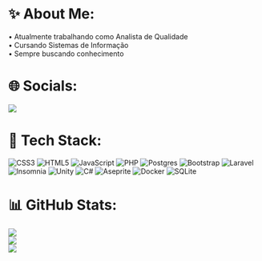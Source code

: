 
# :sparkles: About Me:
• Atualmente trabalhando como Analista de Qualidade
<br>
• Cursando Sistemas de Informação
<br>
• Sempre buscando conhecimento

# 🌐 Socials:

<div>
<a href="https://www.linkedin.com/in/mariana-dircksen-a0463621a/" target="_blank"><img loading="lazy" src="https://img.shields.io/badge/-LinkedIn-%230077B5?style=for-the-badge&logo=linkedin&logoColor=white" target="_blank"></a>   
</div>

# 🚀 Tech Stack:
![CSS3](https://img.shields.io/badge/css3-%231572B6.svg?style=flat&logo=css3&logoColor=white) ![HTML5](https://img.shields.io/badge/html5-%23E34F26.svg?style=flat&logo=html5&logoColor=white) ![JavaScript](https://img.shields.io/badge/javascript-%23323330.svg?style=flat&logo=javascript&logoColor=%23F7DF1E) ![PHP](https://img.shields.io/badge/php-%23777BB4.svg?style=flat&logo=php&logoColor=white) ![Postgres](https://img.shields.io/badge/postgres-%23316192.svg?style=flat&logo=postgresql&logoColor=white) ![Bootstrap](https://img.shields.io/badge/bootstrap-%238511FA.svg?style=flat&logo=bootstrap&logoColor=white) ![Laravel](https://img.shields.io/badge/laravel-%23FF2D20.svg?style=flat&logo=laravel&logoColor=white) ![Insomnia](https://img.shields.io/badge/Insomnia-black?style=flat&logo=insomnia&logoColor=5849BE) ![Unity](https://img.shields.io/badge/unity-%23000.svg?style=flat&logo=unity&logoColor=white) ![C#](https://img.shields.io/badge/csharp-%23239120.svg?style=flat&logo=c-sharp&logoColor=white) ![Aseprite](https://img.shields.io/badge/aseprite-%237D929E.svg?style=flat&logo=aseprite&logoColor=white) ![Docker](https://img.shields.io/badge/docker-%232496ED.svg?style=flat&logo=docker&logoColor=white) ![SQLite](https://img.shields.io/badge/sqlite-%23003B57.svg?style=flat&logo=sqlite&logoColor=white)






# :bar_chart: GitHub Stats:
![](https://github-readme-stats.vercel.app/api?username=maridircksen&theme=merko&hide_border=false&include_all_commits=true&count_private=false)<br/>
![](https://github-readme-streak-stats.herokuapp.com/?user=maridircksen&theme=merko&hide_border=false)<br/>
![](https://github-readme-stats.vercel.app/api/top-langs/?username=maridircksen&theme=merko&hide_border=false&include_all_commits=true&count_private=false&layout=compact)
